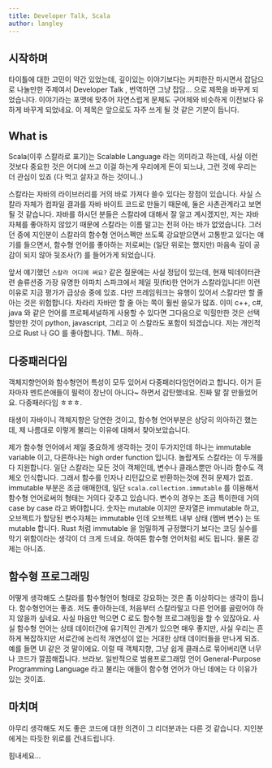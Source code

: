 ```yaml
---
title: Developer Talk, Scala
author: langley
---
```


## 시작하며
타이틀에 대한 고민이 약간 있었는데, 깊이있는 이야기보다는 커피한잔 마시면서 잡담으로 나눌만한 주제여서 Developer Talk , 번역하면 그냥 잡담... 으로 제목을 바꾸게 되었습니다. 이야기라는 포맷에 맞추어 자연스럽게 문체도 구어체와 비슷하게 이전보다 유하게 바꾸게 되었네요. 이 제목은 앞으로도 자주 쓰게 될 것 같은 기분이 듭니다.

## What is
Scala(이후 스칼라로 표기)는 Scalable Language 라는 의미라고 하는데, 사실 이런것보다 중요한 것은 어디에 쓰고 이걸 하는게 우리에게 돈이 되느냐, 그런 것에 우리는 더 관심이 있죠 (다 먹고 살자고 하는 것이니..)

스칼라는 자바의 라이브러리를 거의 바로 가져다 쓸수 있다는 장점이 있습니다. 사실 스칼라 자체가 컴파일 결과를 자바 바이트 코드로 만들기 때문에, 둘은 사촌관계라고 보면 될 것 같습니다. 자바를 하시던 분들은 스칼라에 대해서 잘 알고 계시겠지만, 저는 자바자체를 좋아하지 않았기 때문에 스칼라는 이름 말고는 전혀 아는 바가 없었습니다. 그러던 중에 지인분이 스칼라의 함수형 언어스펙만 쓰도록 강요받으면서 고통받고 있다는 얘기를 들으면서, 함수형 언어를 좋아하는 저로써는 (일단 위로는 했지만) 마음속 깊이 공감이 되지 않아 뒷조사(?) 를 들어가게 되었습니다.

앞서 얘기했던 `스칼라 어디에 써요?` 같은 질문에는 사실 정답이 있는데, 현재 빅데이터관련 솔류션중 가장 유명한 아파치 스파크에서 제일 핏(fit)한 언어가 스칼라입니다!! 이런 이유로 지금 평가가 급상승 중에 있죠. 다만 프레임워크는 유행이 있어서 스칼라만 할 줄 아는 것은 위험합니다. 차라리 자바만 할 줄 아는 쪽이 훨씬 쓸모가 많죠. 이미 c++, c#, java 와 같은 언어를 프로페셔널하게 사용할 수 있다면 그다음으로 익힐만한 것은 선택할만한 것이  python, javascript, 그리고 이 스칼라도 포함이 되겠습니다. 저는 개인적으로 Rust 나 GO 를 좋아합니다. TMI.. 하하..

## 다중패러다임
객체지향언어와 함수형언어 특성이 모두 있어서 다중패러다임언어라고 합니다. 이거 듣자마자  멘트쓴애들이 필력이 장난이 아니다~ 하면서 감탄했네요. 진짜 말 잘 만들었어요. 다중패러다임 ㅎㅎㅎ.

태생이 자바이니 객체지향은 당연한 것이고, 함수형 언어부분은 상당히 의아하긴 했는데, 제 나름대로 이렇게 불리는 이유에 대해서 찾아보았습니다. 

제가 함수형 언어에서 제일 중요하게 생각하는 것이 두가지인데 하나는 immutable variable 이고, 다른하나는 high order function 입니다. 놀랍게도 스칼라는 이 두개를 다 지원합니다. 일단 스칼라는 모든 것이 객체인데, 변수나 클래스뿐만 아니라 함수도 객체오 인식합니다. 그래서 함수를 인자나 리턴값으로 반환하는것에 전혀 문제가 없죠. immutable 부분은 조금 애매한데, 일단 `scala.collection.immutable` 를 이용해서 함수형 언어로써의 형태는 거의다 갖추고 있습니다. 변수의 경우는 조금 특이한데 거의 case by case 라고 봐야합니다. 숫자는 mutable 이지만 문자열은 immutable 하고, 오브젝트가 할당된 변수자체는 immutable 인데 오브젝트 내부 상태 (멤버 변수) 는 또 mutable 합니다. Rust 처럼 immutable 을 엄밀하게 규정했다기 보다는 코딩 실수를 막기 위함이라는 생각이 더 크게 드네요. 하여튼 함수형 언어처럼 써도 됩니다. 물론 강제는 아니죠.


## 함수형 프로그래밍
어떻게 생각해도 스칼라를 함수형언어 형태로 강요하는 것은 좀 이상하다는 생각이 듭니다. 함수형언어는 좋죠. 저도 좋아하는데, 처음부터 스칼라말고 다른 언어를 골랐어야 하지 않을까 싶네요. 사실 마음만 먹으면 C 로도 함수형 프로그래밍을 할 수 있잖아요. 사실 함수형 언어는 상태 데이터간에 유기적인 관계가 있으면 매우 좋지만, 사실 우리는 흔하게 복잡하지만 서로간에 논리적 개연성이 없는 거대한 상태 데이터들을 만나게 되죠. 예를 들면 UI 같은 것 말이에요. 이럴 때 객체지향, 그냥 쉽게 클래스로 묶어버리면 너무나 코드가 깔끔해집니다. 브라보. 일반적으로 범용프로그래밍 언어 General-Purpose Programming Language 라고 불리는 애들이 함수형 언어가 아닌 데에는 다 이유가 있는 것이죠.

## 마치며
아무리 생각해도 저도 좋은 코드에 대한 의견이 그 리더분과는 다른 것 같습니다. 지인분에게는 따듯한 위로를 건내드립니다.

힘내세요...



